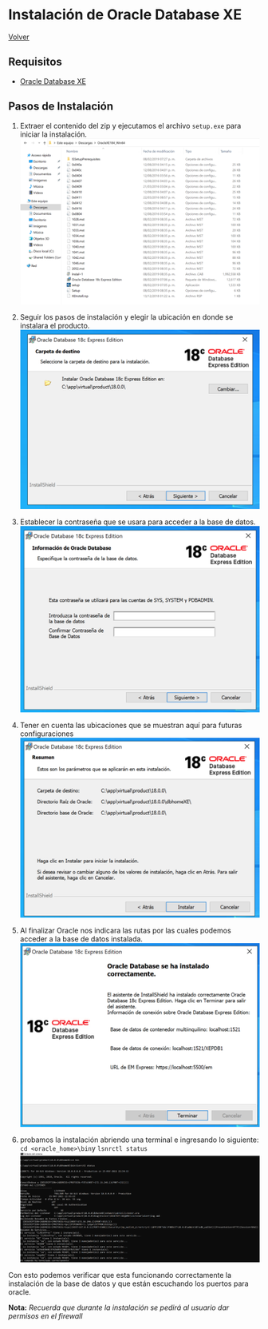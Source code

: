 # Instalación de Oracle Database XE

[Volver](../readme.md)

## Requisitos

- [Oracle Database XE](https://www.oracle.com/database/technologies/xe-downloads.html)

## Pasos de Instalación

1. Extraer el contenido del zip y ejecutamos el archivo `setup.exe` para iniciar la instalación. ![Extract](img/OracleXE_extract.png)

2. Seguir los pasos de instalación y elegir la ubicación en donde se instalara el producto. ![Install Path](img/OracleXE_install_path.png)

3. Establecer la contraseña que se usara para acceder a la base de datos. ![Set Pass](img/OracleXE_install_pass.png)

4. Tener en cuenta las ubicaciones que se muestran aquí para futuras configuraciones ![Oracle Path](img/OracleXE_install_fullpath.png)

5. Al finalizar Oracle nos indicara las rutas por las cuales podemos acceder a la base de datos instalada. ![Install finish](img/OracleXE_install_finish.png)

6. probamos la instalación abriendo una terminal e ingresando lo siguiente: `cd <oracle_home>\bin`y `lsnrctl status` ![Test install](img/OracleXE_install_test.png)

Con esto podemos verificar que esta funcionando correctamente la instalación de la base de datos y que están escuchando los puertos para oracle.

**Nota:** *Recuerda que durante la instalación se pedirá al usuario dar permisos en el firewall*
